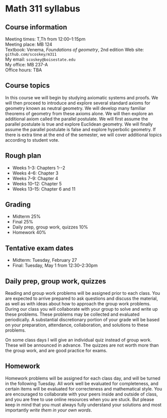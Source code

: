 # Math 311 syllabus

## Course information

Meeting times: T,Th from 12:00&ndash;1:15pm  
Meeting place: MB 124  
Textbook: Venema, *Foundations of geometry*, 2nd edition 
Web site: `github.com/scoskey/m311`  
My email: `scoskey@boisestate.edu`  
My office: MB 237-A  
Office hours: TBA

## Course topics

In this course we will begin by studying axiomatic systems and proofs. We will then proceed to introduce and explore several standard axioms for geometry known as neutral geometry. We will develop many familiar theorems of geometry from these axioms alone. We will then explore an additional axiom called the parallel postulate. We will first assume the parallel postulate is true and explore Euclidean geometry. We will finally assume the parallel postulate is false and explore hyperbolic geometry. If there is extra time at the end of the semester, we will cover additional topics according to student vote.

## Rough plan

* Weeks 1&ndash;3: Chapters 1--2
* Weeks 4&ndash;6: Chapter 3
* Weeks 7&ndash;9: Chapter 4
* Weeks 10&ndash;12: Chapter 5
* Weeks 13&ndash;15: Chapter 6 and 11

## Grading

* Midterm 25%
* Final 25%
* Daily prep, group work, quizzes 10%
* Homework 40%

## Tentative exam dates

* Midterm: Tuesday, February 27
* Final: Tuesday, May 1 from 12:30&ndash;2:30pm

## Daily prep, group work, quizzes

Reading and group work problems will be assigned prior to each class. You are expected to arrive prepared to ask questions and discuss the material, as well as with ideas about how to approach the group work problems. During our class you will collaborate with your group to solve and write up these problems. These problems may be collected and evaluated periodically. A substantial discretionary portion of your grade will be based on your preparation, attendance, collaboration, and solutions to these problems.

On some class days I will give an individual quiz instead of group work. These will be announced in advance. The quizzes are not worth more than the group work, and are good practice for exams.

## Homework

Homework problems will be assigned for each class day, and will be turned in the following Tuesday. All work well be evaluated for completeness, and certain items will be evaluated for correcteness and mathematical style. You are encouraged to collaborate with your peers inside and outside of class, and you are free to use online resources when you are stuck. But please keep in mind that you must always fully understand your solutions and most importantly *write them in your own words*.
